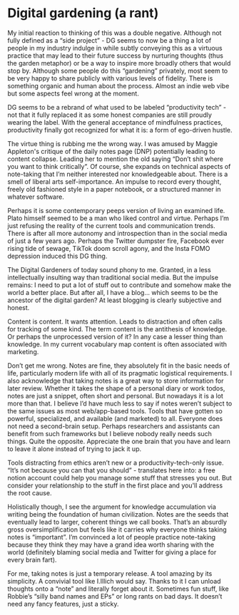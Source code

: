 # Digital gardening (a rant)

My initial reaction to thinking of this was a double negative. Although not fully defined as a “side project” - DG seems to now be a thing a lot of people in my industry indulge in while subtly conveying this as a virtuous practice that may lead to their future success by nurturing thoughts (thus the garden metaphor) or be a way to inspire more broadly others that would stop by. Although some people do this “gardening” privately, most seem to be very happy to share publicly with various levels of fidelity. There is something organic and human about the process. Almost an indie web vibe but some aspects feel wrong at the moment.

DG seems to be a rebrand of what used to be labeled “productivity tech” - not that it fully replaced it as some honest companies are still proudly wearing the label. With the general acceptance of mindfulness practices, productivity finally got recognized for what it is: a form of ego-driven hustle.

The virtue thing is rubbing me the wrong way. I was amused by Maggie Appleton's critique of the daily notes page (DNP) potentially leading to content collapse. Leading her to mention the old saying “Don’t shit where you want to think critically”. Of course, she expands on technical aspects of note-taking that I’m neither interested nor knowledgeable about. There is a smell of liberal arts self-importance. An impulse to record every thought, freely old fashioned style in a paper notebook, or a structured manner in whatever software.

Perhaps it is some contemporary peeps version of living an examined life. Plato himself seemed to be a man who liked control and virtue. Perhaps I’m just refusing the reality of the current tools and communication trends. There is after all more autonomy and introspection than in the social media of just a few years ago. Perhaps the Twitter dumpster fire, Facebook ever rising tide of sewage, TikTok doom scroll agony, and the Insta FOMO depression induced this DG thing.

The Digital Gardeners of today sound phony to me. Granted, in a less intellectually insulting way than traditional social media. But the impulse remains: I need to put a lot of stuff out to contribute and somehow make the world a better place. But after all, I have a blog... which seems to be the ancestor of the digital garden? At least blogging is clearly subjective and honest.

Content is content. It wants attention. Leads to distraction and often calls for tracking of some kind. The term content is the antithesis of knowledge. Or perhaps the unprocessed version of it? In any case a lesser thing than knowledge. In my current vocabulary map content is often associated with marketing.

Don’t get me wrong. Notes are fine, they absolutely fit in the basic needs of life, particularly modern life with all of its pragmatic logistical requirements. I also acknowledge that taking notes is a great way to store information for later review. Whether it takes the shape of a personal diary or work todos, notes are just a snippet, often short and personal. But nowadays it is a lot more than that. I believe I’d have much less to say if notes weren’t subject to the same issues as most web/app-based tools. Tools that have gotten so powerful, specialized, and available (and marketed) to all. Everyone does not need a second-brain setup. Perhaps researchers and assistants can benefit from such frameworks but I believe nobody really needs such things. Quite the opposite. Appreciate the one brain that you have and learn to leave it alone instead of trying to jack it up.

Tools distracting from ethics aren’t new or a productivity-tech-only issue. “It’s not because you can that you should” - translates here into: a free notion account could help you manage some stuff that stresses you out. But consider your relationship to the stuff in the first place and you'll address the root cause.

Holistically though, I see the argument for knowledge accumulation via writing being the foundation of human civilization. Notes are the seeds that eventually lead to larger, coherent things we call books. That’s an absurdly gross oversimplification but feels like it carries why everyone thinks taking notes is “important”. I’m convinced a lot of people practice note-taking because they think they may have a grand idea worth sharing with the world (definitely blaming social media and Twitter for giving a place for every brain fart).

For me, taking notes is just a temporary release. A tool amazing by its simplicity. A convivial tool like I.Illich would say. Thanks to it I can unload thoughts onto a “note” and literally forget about it. Sometimes fun stuff, like Robbie’s “silly band names and EPs” or long rants on bad days. It doesn’t need any fancy features, just a sticky.